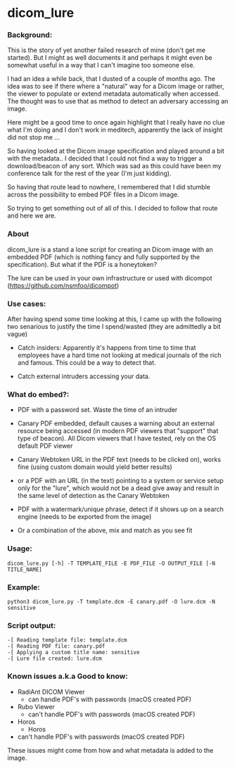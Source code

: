 # dicom_lure


### Background:

This is the story of yet another failed research of mine (don't get me started). But I might as well documents it and perhaps it might even be somewhat useful in a way that I can't imagine too someone else.

I had an idea a while back, that I dusted of a couple of months ago. The idea was to see if there where a "natural" way for a Dicom image or rather, the viewer to populate or extend metadata automatically when accessed. The thought was to use that as method to detect an adversary accessing an image.

Here might be a good time to once again highlight that I really have no clue what I'm doing and I don't work in meditech, apparently the lack of insight did not stop me ...

So having looked at the Dicom image specification and played around a bit with the metadata.. I decided that I could not find a way to trigger a download/beacon of any sort. Which was sad as this could have been my conference talk for the rest of the year (I'm just kidding).

So having that route lead to nowhere, I remembered that I did stumble across the possibility to embed PDF files in a Dicom image.

So trying to get something out of all of this. I decided to follow that route and here we are.

### About

dicom_lure is a stand a lone script for creating an Dicom image with an embedded PDF (which is nothing fancy and fully supported by the specification). But what if the PDF is a honeytoken?

The lure can be used in your own infrastructure or used with dicompot (https://github.com/nsmfoo/dicompot)

### Use cases: 

After having spend some time looking at this, I came up with the following two senarious to justify the time I spend/wasted (they are admittedly a bit vague)

- Catch insiders: Apparently it's happens from time to time that employees have a hard time not looking at medical journals of the rich and famous. This could be a way to detect that.

- Catch external intruders accessing your data.

### What do embed?:

- PDF with a password set. Waste the time of an intruder

- Canary PDF embedded, default causes a warning about an external resource being accessed (in modern PDF viewers that "support" that type of beacon). All Dicom viewers that I have tested, rely on the OS default PDF viewer

- Canary Webtoken URL in the PDF text (needs to be clicked on), works fine (using custom domain would yield better results)

- or a PDF with an URL (in the text) pointing to a system or service setup only for the "lure", which would not be a dead give away and result in the same level of detection as the Canary Webtoken

- PDF with a watermark/unique phrase, detect if it shows up on a search engine (needs to be exported from the image)

- Or a combination of the above, mix and match as you see fit

### Usage:
```
dicom_lure.py [-h] -T TEMPLATE_FILE -E PDF_FILE -O OUTPUT_FILE [-N TITLE_NAME]
```
### Example: 
```
python3 dicom_lure.py -T template.dcm -E canary.pdf -O lure.dcm -N sensitive
```
### Script output: 

```
-[ Reading template file: template.dcm
-[ Reading PDF file: canary.pdf
-[ Applying a custom title name: sensitive
-[ Lure file created: lure.dcm
```
### Known issues a.k.a Good to know:

- RadiAnt DICOM Viewer
    -  can handle PDF's with passwords (macOS created PDF)
- Rubo Viewer
    - can't handle PDF's with passwords (macOS created PDF)
- Horos
    - Horos
- can't handle PDF's with passwords (macOS created PDF)

These issues might come from how and what metadata is added to the image. 
